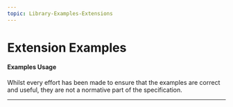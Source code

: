 ```yaml
---
topic: Library-Examples-Extensions
---
```


# Extension Examples

<div markdown="span" class="alert alert-warning" role="alert"><h4><i class="fa fa-info-circle"></i> Examples Usage</h4>
Whilst every effort has been made to ensure that the examples are correct and useful, they are not a normative part of the specification.
</div>

---
